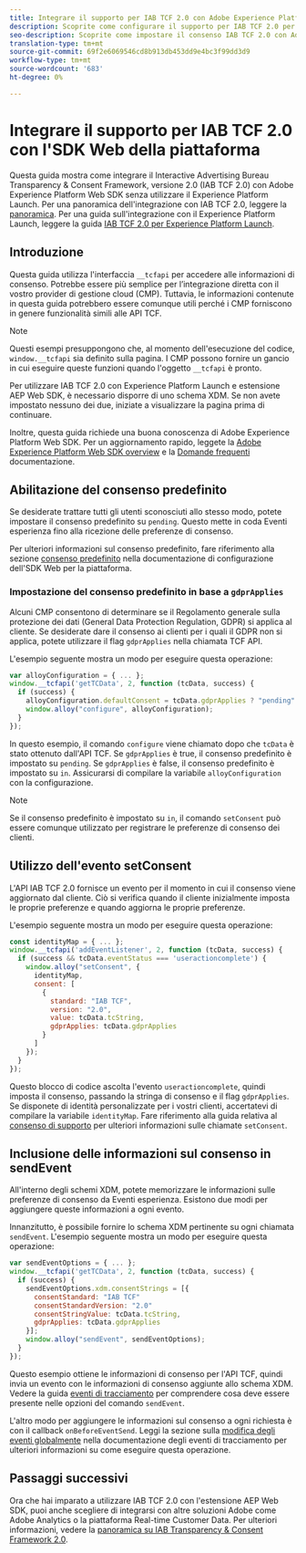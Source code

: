 ```yaml
---
title: Integrare il supporto per IAB TCF 2.0 con Adobe Experience Platform Web SDK
description: Scoprite come configurare il supporto per IAB TCF 2.0 per il sito Web senza utilizzare  Adobe Experience Platform Launch.
seo-description: Scoprite come impostare il consenso IAB TCF 2.0 con Adobe Experience Platform Web SDK
translation-type: tm+mt
source-git-commit: 69f2e6069546cd8b913db453dd9e4bc3f99dd3d9
workflow-type: tm+mt
source-wordcount: '683'
ht-degree: 0%

---
```



# Integrare il supporto per IAB TCF 2.0 con l&#39;SDK Web della piattaforma

Questa guida mostra come integrare il Interactive Advertising Bureau Transparency &amp; Consent Framework, versione 2.0 (IAB TCF 2.0) con Adobe Experience Platform Web SDK senza utilizzare il Experience Platform Launch. Per una panoramica dell&#39;integrazione con IAB TCF 2.0, leggere la [panoramica](./overview.md). Per una guida sull&#39;integrazione con il Experience Platform Launch, leggere la guida [IAB TCF 2.0 per Experience Platform Launch](./with-launch.md).

## Introduzione

Questa guida utilizza l&#39;interfaccia `__tcfapi` per accedere alle informazioni di consenso. Potrebbe essere più semplice per l’integrazione diretta con il vostro provider di gestione cloud (CMP). Tuttavia, le informazioni contenute in questa guida potrebbero essere comunque utili perché i CMP forniscono in genere funzionalità simili alle API TCF.

>[!NOTE]
>
>Questi esempi presuppongono che, al momento dell&#39;esecuzione del codice, `window.__tcfapi` sia definito sulla pagina. I CMP possono fornire un gancio in cui eseguire queste funzioni quando l&#39;oggetto `__tcfapi` è pronto.

Per utilizzare IAB TCF 2.0 con Experience Platform Launch e estensione AEP Web SDK, è necessario disporre di uno schema XDM. Se non avete impostato nessuno dei due, iniziate a visualizzare la pagina prima di continuare.

Inoltre, questa guida richiede una buona conoscenza di Adobe Experience Platform Web SDK. Per un aggiornamento rapido, leggete la [Adobe Experience Platform Web SDK overview](../../home.md) e la [Domande frequenti](../../web-sdk-faq.md) documentazione.

## Abilitazione del consenso predefinito

Se desiderate trattare tutti gli utenti sconosciuti allo stesso modo, potete impostare il consenso predefinito su `pending`. Questo mette in coda Eventi esperienza fino alla ricezione delle preferenze di consenso.

Per ulteriori informazioni sul consenso predefinito, fare riferimento alla sezione [consenso predefinito](../../fundamentals/configuring-the-sdk.md#default-consent) nella documentazione di configurazione dell&#39;SDK Web per la piattaforma.

### Impostazione del consenso predefinito in base a `gdprApplies`

Alcuni CMP consentono di determinare se il Regolamento generale sulla protezione dei dati (General Data Protection Regulation, GDPR) si applica al cliente. Se desiderate dare il consenso ai clienti per i quali il GDPR non si applica, potete utilizzare il flag `gdprApplies` nella chiamata TCF API.

L&#39;esempio seguente mostra un modo per eseguire questa operazione:

```javascript
var alloyConfiguration = { ... };
window.__tcfapi('getTCData', 2, function (tcData, success) {
  if (success) {
    alloyConfiguration.defaultConsent = tcData.gdprApplies ? "pending" : "in";
    window.alloy("configure", alloyConfiguration);
  }
});
```

In questo esempio, il comando `configure` viene chiamato dopo che `tcData` è stato ottenuto dall&#39;API TCF. Se `gdprApplies` è true, il consenso predefinito è impostato su `pending`. Se `gdprApplies` è false, il consenso predefinito è impostato su `in`. Assicurarsi di compilare la variabile `alloyConfiguration` con la configurazione.

>[!NOTE]
>
>Se il consenso predefinito è impostato su `in`, il comando `setConsent` può essere comunque utilizzato per registrare le preferenze di consenso dei clienti.

## Utilizzo dell&#39;evento setConsent

L&#39;API IAB TCF 2.0 fornisce un evento per il momento in cui il consenso viene aggiornato dal cliente. Ciò si verifica quando il cliente inizialmente imposta le proprie preferenze e quando aggiorna le proprie preferenze.

L&#39;esempio seguente mostra un modo per eseguire questa operazione:

```javascript
const identityMap = { ... };
window.__tcfapi('addEventListener', 2, function (tcData, success) {
  if (success && tcData.eventStatus === 'useractioncomplete') {
    window.alloy("setConsent", {
      identityMap,
      consent: [
        {
          standard: "IAB TCF",
          version: "2.0",
          value: tcData.tcString,
          gdprApplies: tcData.gdprApplies
        }
      ]
    });
  }
});
```

Questo blocco di codice ascolta l&#39;evento `useractioncomplete`, quindi imposta il consenso, passando la stringa di consenso e il flag `gdprApplies`. Se disponete di identità personalizzate per i vostri clienti, accertatevi di compilare la variabile `identityMap`. Fare riferimento alla guida relativa al [consenso di supporto](../../consent/supporting-consent.md) per ulteriori informazioni sulle chiamate `setConsent`.

## Inclusione delle informazioni sul consenso in sendEvent

All&#39;interno degli schemi XDM, potete memorizzare le informazioni sulle preferenze di consenso da Eventi esperienza. Esistono due modi per aggiungere queste informazioni a ogni evento.

Innanzitutto, è possibile fornire lo schema XDM pertinente su ogni chiamata `sendEvent`. L&#39;esempio seguente mostra un modo per eseguire questa operazione:

```javascript
var sendEventOptions = { ... };
window.__tcfapi('getTCData', 2, function (tcData, success) {
  if (success) {
    sendEventOptions.xdm.consentStrings = [{
      consentStandard: "IAB TCF"
      consentStandardVersion: "2.0"
      consentStringValue: tcData.tcString,
      gdprApplies: tcData.gdprApplies
    }];
    window.alloy("sendEvent", sendEventOptions);
  }
});
```

Questo esempio ottiene le informazioni di consenso per l&#39;API TCF, quindi invia un evento con le informazioni di consenso aggiunte allo schema XDM. Vedere la guida [eventi di tracciamento](../../fundamentals/tracking-events.md) per comprendere cosa deve essere presente nelle opzioni del comando `sendEvent`.

L&#39;altro modo per aggiungere le informazioni sul consenso a ogni richiesta è con il callback `onBeforeEventSend`. Leggi la sezione sulla [modifica degli eventi globalmente](../../fundamentals/tracking-events.md#modifying-events-globally) nella documentazione degli eventi di tracciamento per ulteriori informazioni su come eseguire questa operazione.

## Passaggi successivi

Ora che hai imparato a utilizzare IAB TCF 2.0 con l&#39;estensione AEP Web SDK, puoi anche scegliere di integrarsi con altre soluzioni  Adobe come  Adobe Analytics o la piattaforma Real-time Customer Data. Per ulteriori informazioni, vedere la [panoramica su IAB Transparency &amp; Consent Framework 2.0](./overview.md).
